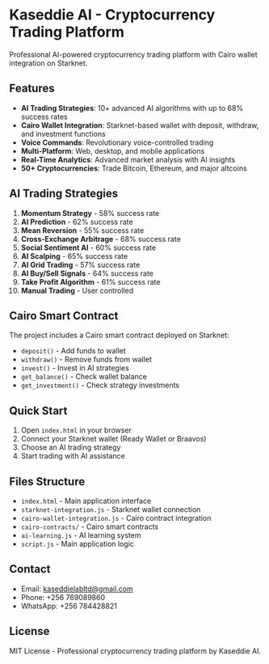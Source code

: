 # Kaseddie AI - Cryptocurrency Trading Platform

Professional AI-powered cryptocurrency trading platform with Cairo wallet integration on Starknet.

## Features

- **AI Trading Strategies**: 10+ advanced AI algorithms with up to 68% success rates
- **Cairo Wallet Integration**: Starknet-based wallet with deposit, withdraw, and investment functions
- **Voice Commands**: Revolutionary voice-controlled trading
- **Multi-Platform**: Web, desktop, and mobile applications
- **Real-Time Analytics**: Advanced market analysis with AI insights
- **50+ Cryptocurrencies**: Trade Bitcoin, Ethereum, and major altcoins

## AI Trading Strategies

1. **Momentum Strategy** - 58% success rate
2. **AI Prediction** - 62% success rate  
3. **Mean Reversion** - 55% success rate
4. **Cross-Exchange Arbitrage** - 68% success rate
5. **Social Sentiment AI** - 60% success rate
6. **AI Scalping** - 65% success rate
7. **AI Grid Trading** - 57% success rate
8. **AI Buy/Sell Signals** - 64% success rate
9. **Take Profit Algorithm** - 61% success rate
10. **Manual Trading** - User controlled

## Cairo Smart Contract

The project includes a Cairo smart contract deployed on Starknet:

- `deposit()` - Add funds to wallet
- `withdraw()` - Remove funds from wallet
- `invest()` - Invest in AI strategies
- `get_balance()` - Check wallet balance
- `get_investment()` - Check strategy investments

## Quick Start

1. Open `index.html` in your browser
2. Connect your Starknet wallet (Ready Wallet or Braavos)
3. Choose an AI trading strategy
4. Start trading with AI assistance

## Files Structure

- `index.html` - Main application interface
- `starknet-integration.js` - Starknet wallet connection
- `cairo-wallet-integration.js` - Cairo contract integration
- `cairo-contracts/` - Cairo smart contracts
- `ai-learning.js` - AI learning system
- `script.js` - Main application logic

## Contact

- Email: kaseddielabltd@gmail.com
- Phone: +256 769089860
- WhatsApp: +256 784428821

## License

MIT License - Professional cryptocurrency trading platform by Kaseddie AI.